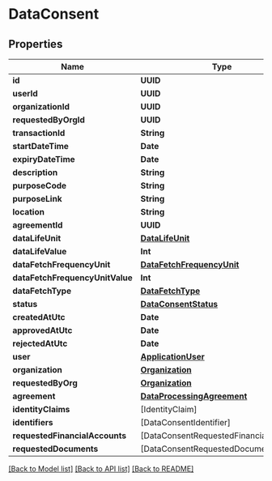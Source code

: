 # DataConsent

## Properties
Name | Type | Description | Notes
------------ | ------------- | ------------- | -------------
**id** | **UUID** |  | [optional] 
**userId** | **UUID** |  | [optional] 
**organizationId** | **UUID** |  | [optional] 
**requestedByOrgId** | **UUID** |  | [optional] 
**transactionId** | **String** |  | [optional] 
**startDateTime** | **Date** |  | [optional] 
**expiryDateTime** | **Date** |  | [optional] 
**description** | **String** |  | [optional] 
**purposeCode** | **String** |  | [optional] 
**purposeLink** | **String** |  | [optional] 
**location** | **String** |  | [optional] 
**agreementId** | **UUID** |  | [optional] 
**dataLifeUnit** | [**DataLifeUnit**](DataLifeUnit.md) |  | [optional] 
**dataLifeValue** | **Int** |  | [optional] 
**dataFetchFrequencyUnit** | [**DataFetchFrequencyUnit**](DataFetchFrequencyUnit.md) |  | [optional] 
**dataFetchFrequencyUnitValue** | **Int** |  | [optional] 
**dataFetchType** | [**DataFetchType**](DataFetchType.md) |  | [optional] 
**status** | [**DataConsentStatus**](DataConsentStatus.md) |  | [optional] 
**createdAtUtc** | **Date** |  | [optional] 
**approvedAtUtc** | **Date** |  | [optional] 
**rejectedAtUtc** | **Date** |  | [optional] 
**user** | [**ApplicationUser**](ApplicationUser.md) |  | [optional] 
**organization** | [**Organization**](Organization.md) |  | [optional] 
**requestedByOrg** | [**Organization**](Organization.md) |  | [optional] 
**agreement** | [**DataProcessingAgreement**](DataProcessingAgreement.md) |  | [optional] 
**identityClaims** | [IdentityClaim] |  | [optional] 
**identifiers** | [DataConsentIdentifier] |  | [optional] 
**requestedFinancialAccounts** | [DataConsentRequestedFinancialAccount] |  | [optional] 
**requestedDocuments** | [DataConsentRequestedDocument] |  | [optional] 

[[Back to Model list]](../README.md#documentation-for-models) [[Back to API list]](../README.md#documentation-for-api-endpoints) [[Back to README]](../README.md)


